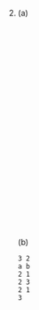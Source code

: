 2.  (a)
    \
    \
    \
    \
    \
    \
    \
    \
    \
    \
    \
    \
    \
    \
    \
    \
    \
    \
    \
    \
    \
    \
    \
    \
    (b) 
    
        3 2
        a b
        2 1
        2 3
        2 1
        3